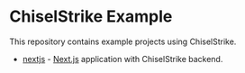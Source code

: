 # ChiselStrike Example

This repository contains example projects using ChiselStrike.

* [nextjs](nextjs) - [Next.js](https://nextjs.org) application with ChiselStrike backend.
